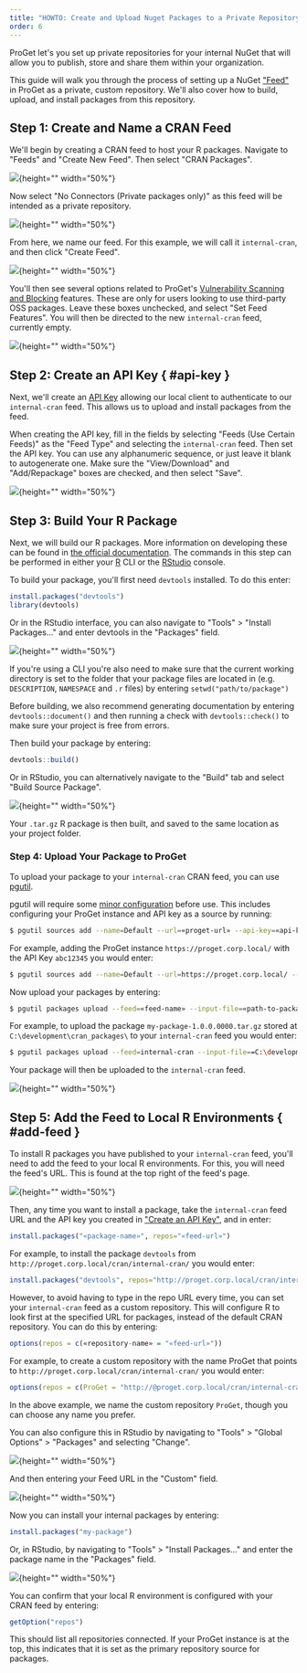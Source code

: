 ```yaml
---
title: "HOWTO: Create and Upload Nuget Packages to a Private Repository in ProGet"
order: 6
---
```


ProGet let's you set up private repositories for your internal NuGet that will allow you to publish, store and share them within your organization.

This guide will walk you through the process of setting up a NuGet ["Feed"](/docs/proget/feeds/feed-overview) in ProGet as a private, custom repository. We'll also cover how to build, upload, and install packages from this repository.

## Step 1: Create and Name a CRAN Feed

We'll begin by creating a CRAN feed to host your R packages. Navigate to "Feeds" and "Create New Feed". Then select "CRAN Packages".

![](/resources/docs/proget-cran-newfeed.png){height="" width="50%"}

Now select "No Connectors (Private packages only)" as this feed will be intended as a private repository.

![](/resources/docs/proget-cran-noconnector.png){height="" width="50%"}

From here, we name our feed. For this example, we will call it `internal-cran`, and then click "Create Feed".

![](/resources/docs/proget-cran-internalfeed.png){height="" width="50%"}

You'll then see several options related to ProGet's [Vulnerability Scanning and Blocking](/docs/proget/sca/vulnerabilities) features. These are only for users looking to use third-party OSS packages. Leave these boxes unchecked, and select "Set Feed Features". You will then be directed to the new `internal-cran` feed, currently empty.

![](/resources/docs/proget-cran-feed-empty.png){height="" width="50%"}

## Step 2: Create an API Key { #api-key }

Next, we'll create an [API Key](/docs/proget/reference-api/proget-apikeys) allowing our local client to authenticate to our `internal-cran` feed. This allows us to upload and install packages from the feed.

When creating the API key, fill in the fields by selecting "Feeds (Use Certain Feeds)" as the "Feed Type" and selecting the `internal-cran` feed. Then set the API key. You can use any alphanumeric sequence, or just leave it blank to autogenerate one. Make sure the "View/Download" and "Add/Repackage" boxes are checked, and then select "Save".

![](/resources/docs/proget-cran-apikey-1.png){height="" width="50%"}


## Step 3: Build Your R Package

Next, we will build our R packages. More information on developing these can be found in [the official documentation](https://cran.r-project.org/web/packages/rcompendium/vignettes/developing_a_package.html). The commands in this step can be performed in either your [R](https://cran.r-project.org/bin/windows/base/) CLI or the [RStudio](https://posit.co/downloads/) console. 

To build your package, you'll first need `devtools` installed. To do this enter:

```r
install.packages("devtools")
library(devtools)
```

Or in the RStudio interface, you can also navigate to "Tools" > "Install Packages..." and enter devtools in the "Packages" field.

![](/resources/docs/rstudio-install-devtools.png){height="" width="50%"}
 
If you're using a CLI you're also need to make sure that the current working directory is set to the folder that your package files are located in (e.g. `DESCRIPTION`, `NAMESPACE` and `.r` files) by entering `setwd("path/to/package")`

Before building, we also recommend generating documentation by entering `devtools::document()` and then running a check with `devtools::check()` to make sure your project is free from errors.
 
Then build your package by entering:

```r
devtools::build()
```

Or in RStudio, you can alternatively navigate to the "Build" tab and select "Build Source Package".

![](/resources/docs/rstudio-build.png){height="" width="50%"}

Your `.tar.gz` R package is then built, and saved to the same location as your project folder. 

### Step 4: Upload Your Package to ProGet



To upload your package to your `internal-cran` CRAN feed, you can use [pgutil](/docs/proget/reference-api/proget-pgutil).

pgutil will require some [minor configuration](/docs/proget/reference-api/proget-pgutil#sources) before use. This includes configuring your ProGet instance and API key as a source by running:

```bash
$ pgutil sources add --name=Default --url=«proget-url» --api-key=«api-key»
```

For example, adding the ProGet instance `https://proget.corp.local/` with the API Key `abc12345` you would enter:

```bash
$ pgutil sources add --name=Default --url=https://proget.corp.local/ --api-key=abc12345
```

Now upload your packages by entering:

```bash
$ pgutil packages upload --feed=«feed-name» --input-file=«path-to-package»
```

For example, to upload the package `my-package-1.0.0.0000.tar.gz` stored at `C:\development\cran_packages\` to your `internal-cran` feed you would enter:

```bash
$ pgutil packages upload --feed=internal-cran --input-file==C:\development\cran_packages\my-package-1.0.0.0000.tar.gz
```

Your package will then be uploaded to the `internal-cran` feed.

![](/resources/docs/proget-cran-internal-package.png){height="" width="50%"}


## Step 5: Add the Feed to Local R Environments { #add-feed }

To install R packages you have published to your `internal-cran` feed, you'll need to add the feed to your local R environments. For this, you will need the feed's URL. This is found at the top right of the feed's page.

![](/resources/docs/proget-cran-internal-url.png){height="" width="50%"}

Then, any time you want to install a package, take the `internal-cran` feed URL and the API key you created in ["Create an API Key"](#api-key), and in enter:

```r
install.packages("«package-name»", repos="«feed-url»")
```

For example, to install the package `devtools` from `http://proget.corp.local/cran/internal-cran/` you would enter:

```r
install.packages("devtools", repos="http://proget.corp.local/cran/internal-cran/")
```

However, to avoid having to type in the repo URL every time, you can set your `internal-cran` feed as a custom repository. This will configure R to look first at the specified URL for packages, instead of the default CRAN repository. You can do this by entering:

```r
options(repos = c(«repository-name» = "«feed-url»"))
```

For example, to create a custom repository with the name ProGet that points to `http://proget.corp.local/cran/internal-cran/` you would enter: 

```r
options(repos = c(ProGet = "http://@proget.corp.local/cran/internal-cran/"))
```

In the above example, we name the custom repository `ProGet`, though you can choose any name you prefer.

You can also configure this in RStudio by navigating to "Tools" > "Global Options" > "Packages" and selecting "Change".

![](/resources/docs/rstudio-addproget.png){height="" width="50%"}

And then entering your Feed URL in the "Custom" field.

![](/resources/docs/rstudio-customrepo-internal.png){height="" width="50%"}

Now you can install your internal packages by entering:

```r
install.packages("my-package")
```

Or, in RStudio, by navigating to "Tools" > "Install Packages..." and enter the package name in the "Packages" field.

![](/resources/docs/rstudio-install-internal.png){height="" width="50%"}

You can confirm that your local R environment is configured with your CRAN feed by entering:

```r
getOption("repos")
```

This should list all repositories connected. If your ProGet instance is at the top, this indicates that it is set as the primary repository source for packages.